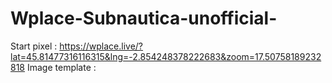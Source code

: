 # Wplace-Subnautica-unofficial-

Start pixel :  https://wplace.live/?lat=45.81477316116315&lng=-2.854248378222683&zoom=17.50758189232818
Image template :
